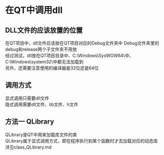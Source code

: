 # 在QT中调用dll

## DLL文件的应该放置的位置
在QT项目中，dll文件应该放在QT项目对应的Debug文件夹中  Debug文件夹里的debug和release两个子文件夹不用放  
经过测试，dll放在QT项目目录中、C:\Windows\SysWOW64\中、C:\Windows\system32\中都无法加载到  
另外，还需要注意使用的编译器是32位还是64位  

## 调用方式
显式调用只需要dll文件  
隐式调用需要dll文件、lib文件、h文件  

## 方法一 QLibrary
QLibrary是QT中用来加载库文件的类  
QLibrary属于显式调用方式，即在程序执行到某个函数时才去加载对应的动态库  
详见class_QLibrary.md  
